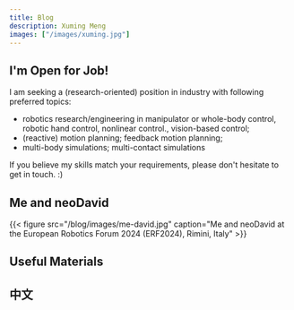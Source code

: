 ```yaml
---
title: Blog
description: Xuming Meng
images: ["/images/xuming.jpg"]
---
```


## I'm Open for Job!
I am seeking a (research-oriented) position in industry with following preferred topics:
- robotics research/engineering in manipulator or whole-body control, robotic hand control, nonlinear control., vision-based control;
- (reactive) motion planning; feedback motion planning; 
- multi-body simulations; multi-contact simulations

If you believe my skills match your requirements, please don't hesitate to get in touch. :) 

## Me and neoDavid
{{< figure src="/blog/images/me-david.jpg" caption="Me and neoDavid at the European Robotics Forum 2024 (ERF2024), Rimini, Italy" >}}


## Useful Materials


## 中文